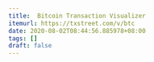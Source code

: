 ```yaml
---
title:  Bitcoin Transaction Visualizer
itemurl: https://txstreet.com/v/btc
date: 2020-08-02T08:44:56.885978+08:00
tags: []
draft: false
---
```

